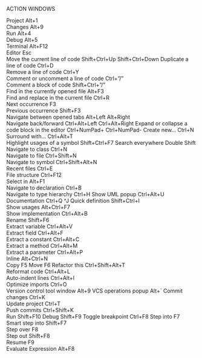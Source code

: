 ACTION         WINDOWS	        

Project	        Alt+1        	
Changes	        Alt+9	        
Run		          Alt+4		      
Debug		        Alt+5	        
Terminal	      Alt+F12	      
Editor	        Esc	         
Move the current line of code	    Shift+Ctrl+Up   Shift+Ctrl+Down	
Duplicate a line of code	    Ctrl+D	    
Remove a line of code   	Ctrl+Y    	
Comment or uncomment a line of code	    Ctrl+”/”    
Comment a block of code   	Shift+Ctrl+”/”    	
Find in the currently opened file	    Alt+F3    
Find and replace in the current file	Ctrl+R	  
Next occurrence	      	        F3	        
Previous occurrence	    	      Shift+F3  
Navigate between opened tabs	Alt+Left Alt+Right	
Navigate back/forward	Ctrl+Alt+Left    Ctrl+Alt+Right	
Expand or collapse a code block in the editor	Ctrl+NumPad+      Ctrl+NumPad-
Create new…	Ctrl+N	
Surround with…		      Ctrl+Alt+T	
Highlight usages of a symbol		      Shift+Ctrl+F7	
Search everywhere		      Double Shift	
Navigate to class		      Ctrl+N	
Navigate to file		      Ctrl+Shift+N	
Navigate to symbol		      Ctrl+Shift+Alt+N	
Recent files		      Ctrl+E	
File structure		      Ctrl+F12	
Select in		      Alt+F1	
Navigate to declaration		      Ctrl+B	
Navigate to type hierarchy		      Ctrl+H
Show UML popup		      Ctrl+Alt+U	
Documentation		      Ctrl+Q	^J
Quick definition		      Shift+Ctrl+I		        
Show usages		      Alt+Ctrl+F7		        
Show implementation		      Ctrl+Alt+B		        
Rename		      Shift+F6	
Extract variable		      Ctrl+Alt+V	
Extract field		      Ctrl+Alt+F	
Extract a constant		      Ctrl+Alt+C	
Extract a method		      Ctrl+Alt+M	
Extract a parameter		      Ctrl+Alt+P	
Inline		      Alt+Ctrl+N	
Copy		      F5
Move		      F6
Refactor this		      Ctrl+Shift+Alt+T	
Reformat code		      Ctrl+Alt+L	
Auto-indent lines		      Ctrl+Alt+I	
Optimize imports		      Ctrl+O	
Version control tool window		      Alt+9
VCS operations popup		      Alt+`	
Commit changes		      Ctrl+K	
Update project		      Ctrl+T	
Push commits		      Ctrl+Shift+K	
Run		      Shift+F10	
Debug		      Shift+F9
Toggle breakpoint	      	Ctrl+F8	
Step into	      	F7	
Smart step into		      Shift+F7		        
Step over		      F8	
Step out		      Shift+F8	
Resume		      F9	
Evaluate Expression	      	Alt+F8	
